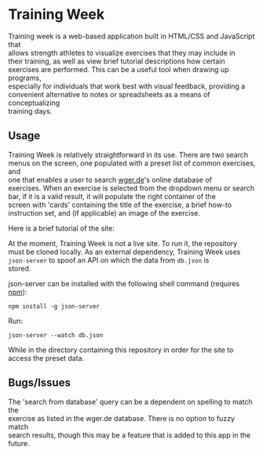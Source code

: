 # Training Week
Training week is a web-based application built in HTML/CSS and JavaScript that  
 allows strength athletes to visualize exercises that they may include in  
 their training, as well as view brief tutorial descriptions how certain  
 exercises are performed. This can be a useful tool when drawing up programs,  
 especially for individuals that work best with visual feedback, providing a  
 convenient alternative to notes or spreadsheets as a means of conceptualizing  
 training days. 

## Usage

Training Week is relatively straightforward in its use. There are two search  
menus on the screen, one populated with a preset list of common exercises, and  
one that enables a user to search [wger.de](wger.de)'s online database of  
exercises. When an exercise is selected from the dropdown menu or search  
bar, if it is a valid result, it will populate the right container of the  
screen with 'cards' containing the title of the exercise, a brief how-to  
instruction set, and (if applicable) an image of the exercise. 

Here is a brief tutorial of the site:


At the moment, Training Week is not a live site. To run it, the repository  
must be cloned locally. As an external dependency, Training Week uses 
```json-server``` to spoof an API on which the data from ```db.json``` is  
stored. 

json-server can be installed with the following shell command (requires [npm](https://www.npmjs.com/)):
```
npm install -g json-server
```
Run:
```
json-server --watch db.json
```
While in the directory containing this repository in order for the site to  
access the preset data. 

## Bugs/Issues
The 'search from database' query can be a dependent on spelling to match the  
exercise as listed in the wger.de database. There is no option to fuzzy match  
search results, though this may be a feature that is added to this app in the  
future. 